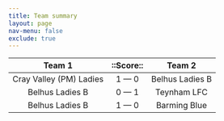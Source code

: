 ```yaml
---
title: Team summary
layout: page
nav-menu: false
exclude: true
---
```




|         Team 1          |  ::Score::  |     Team 2      |
|:-----------------------:|:-----------:|:---------------:|
| Cray Valley (PM) Ladies | 1 &mdash; 0 | Belhus Ladies B |
|     Belhus Ladies B     | 0 &mdash; 1 |   Teynham LFC   |
|     Belhus Ladies B     | 1 &mdash; 0 |  Barming Blue   |

 <br /><br /><br />
